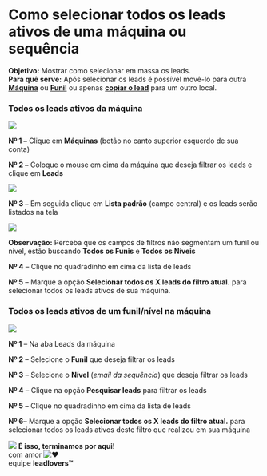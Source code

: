 # Como selecionar todos os leads ativos de uma máquina ou sequência

**Objetivo:** Mostrar como selecionar em massa os leads.\
**Para quê serve:** Após selecionar os leads é possível movê-lo para outra [**Máquina**](https://suporte.love/mudar-lead-de-maquina/) ou [**Funil**](https://suporte.love/mudar-lead-de-funil/) ou apenas [**copiar o lead**](https://suporte.love/copiar-lead-para-outra-maquina/) para um outro local.

### **Todos os leads ativos da máquina**

[![](https://legado.leadlovers.site/wp-content/uploads/2020/09/como-selecionar-todos-os-leads-ativos-de-uma-mquina-ou-funil\_nvel-360034477153\_aba\_leads.png)](http://legado.leadlovers.site/wp-content/uploads/2020/09/como-selecionar-todos-os-leads-ativos-de-uma-mquina-ou-funil\_nvel-360034477153\_aba\_leads.png)

**Nº 1 –** Clique em **Máquinas** (botão no canto superior esquerdo de sua conta)

**Nº 2 –** Coloque o mouse em cima da máquina que deseja filtrar os leads e clique em **Leads**

[![](https://legado.leadlovers.site/wp-content/uploads/2020/09/como-selecionar-todos-os-leads-ativos-de-uma-mquina-ou-funil\_nvel-360034477153\_lista\_padrao.png)](http://legado.leadlovers.site/wp-content/uploads/2020/09/como-selecionar-todos-os-leads-ativos-de-uma-mquina-ou-funil\_nvel-360034477153\_lista\_padrao.png)

**Nº 3 –** Em seguida clique em **Lista padrão** (campo central) e os leads serão listados na tela

[![](https://legado.leadlovers.site/wp-content/uploads/2020/09/como-selecionar-todos-os-leads-ativos-de-uma-mquina-ou-funil\_nvel-360034477153\_2019-08-15\_15-51-01.png)](http://legado.leadlovers.site/wp-content/uploads/2020/09/como-selecionar-todos-os-leads-ativos-de-uma-mquina-ou-funil\_nvel-360034477153\_2019-08-15\_15-51-01.png)

**Observação:** Perceba que os campos de filtros não segmentam um funil ou nível, estão buscando **Todos os Funis** e **Todos os Níveis**

**Nº 4** – Clique no quadradinho em cima da lista de leads

**Nº 5** – Marque a opção **Selecionar todos os X leads do filtro atual.** para selecionar todos os leads ativos de sua máquina.

### **Todos os leads ativos de um funil/nível na máquina**

[![](https://legado.leadlovers.site/wp-content/uploads/2020/09/como-selecionar-todos-os-leads-ativos-de-uma-mquina-ou-funil\_nvel-360034477153\_2019-08-15\_16-03-36\_\_1.png)](http://legado.leadlovers.site/wp-content/uploads/2020/09/como-selecionar-todos-os-leads-ativos-de-uma-mquina-ou-funil\_nvel-360034477153\_2019-08-15\_16-03-36\_\_1.png)

**Nº 1** – Na aba Leads da máquina

**Nº 2** – Selecione o **Funil** que deseja filtrar os leads

**Nº 3** – Selecione o **Nível** (_email da sequência_) que deseja filtrar os leads

**Nº 4** – Clique na opção **Pesquisar leads** para filtrar os leads

**Nº 5** – Clique no quadradinho em cima da lista de leads

**Nº 6**– Marque a opção **Selecionar todos os X leads do filtro atual.** para selecionar todos os leads ativos deste filtro que realizou em sua máquina

![](https://legado.leadlovers.site/wp-content/uploads/2020/09/1f3c1.svg) **É isso, terminamos por aqui!**\
com amor ![❤](https://legado.leadlovers.site/wp-content/uploads/2020/09/2764.svg)\
equipe **leadlovers™**
